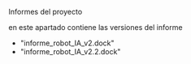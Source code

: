 Informes del proyecto

en este apartado contiene las versiones del informe

- "informe_robot_IA_v2.dock" 
- "informe_robot_IA_v2.2.dock"
